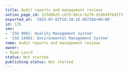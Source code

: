 ```yaml
---
title: Audit reports and management reviews
notion_page_id: 223d6625-c679-80ce-b276-d18649f641f3
exported_at: '2025-07-02T18:38:16.087588+00:00'
id: 135
ims:
- 'ISO 9001: Quality Management System'
- 'ISO 14001: Environmental Management System'
name: Audit reports and management reviews
owner:
- Ryan Laird
status: Not started
publishing-status: Not started
---
```


